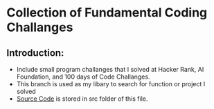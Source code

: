 # Collection of Fundamental Coding Challanges
 
## Introduction:
- Include small program challanges that I solved at Hacker Rank, AI Foundation, and 100 days of Code Challanges.
- This branch is used as my libary to search for function or project I solved
- <a href="https://github.com/jackyhuynh/collection_of_python_fundamental_exercises/tree/main/src" 
onclick="javascript:voidwindow.open('https://github.com/jackyhuynh/collection_of_python_fundamental_exercises/tree/main/src','1640182326745','width=700,height=500,toolbar=0,menubar=0,location=0,status=1,scrollbars=1,resizable=1,left=0,top=0');return false;">Source Code</a> is stored in src folder of this file.
